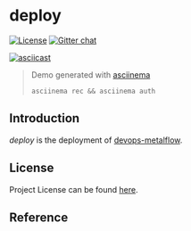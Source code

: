 # deploy

[![License](https://img.shields.io/github/license/devops-metalflow/demo.svg)](https://github.com/devops-metalflow/demo/blob/main/LICENSE)
[![Gitter chat](https://badges.gitter.im/craftslab/devops-metalflow.png)](https://gitter.im/craftslab/devops-metalflow)



[![asciicast](https://asciinema.org/a/483195.svg)](https://asciinema.org/a/483195)

> Demo generated with [asciinema](https://github.com/asciinema/asciinema)
>
> `asciinema rec && asciinema auth`



## Introduction

*deploy* is the deployment of [devops-metalflow](https://github.com/devops-metalflow).



## License

Project License can be found [here](LICENSE).



## Reference

